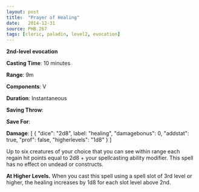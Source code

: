 ```yaml
---
layout: post
title:  "Prayer of Healing"
date:   2014-12-31
source: PHB.267
tags: [cleric, paladin, level2, evocation]
---
```


**2nd-level evocation**

**Casting Time**: 10 minutes

**Range**: 9m

**Components**: V

**Duration**: Instantaneous

**Saving Throw**:

**Save For**:

**Damage**: [ { "dice": "2d8", label: "healing", "damagebonus": 0, "addstat": true, "prof": false, "higherlevels": "1d8" } ]

Up to six creatures of your choice that you can see within range each regain hit points equal to 2d8 + your spellcasting ability modifier. This spell has no effect on undead or constructs.

**At Higher Levels.** When you cast this spell using a spell slot of 3rd level or higher, the healing increases by 1d8 for each slot level above 2nd.
